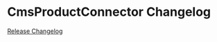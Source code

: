 # CmsProductConnector Changelog

[Release Changelog](https://github.com/spryker/CmsProductConnector/releases)
